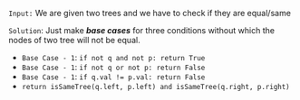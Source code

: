`Input:`
We are given two trees and we have to check if they are equal/same

`Solution`:
Just make ***base cases*** for three conditions without which the nodes of two tree will not be equal.

- `Base Case - 1`: `if not q and not p: return True`
- `Base Case - 1`: `if not q or not p: return False`
- `Base Case - 1`: `if q.val != p.val: return False`
- `return isSameTree(q.left, p.left) and isSameTree(q.right, p.right)`

